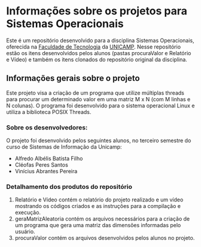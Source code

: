 # Informações sobre os projetos para Sistemas Operacionais
Este é um repositório desenvolvido para a disciplina Sistemas Operacionais, oferecida na [Faculdade de Tecnologia](http://www.ft.unicamp.br) da [UNICAMP](http://www.unicamp.br). Nesse repositório estão os itens desenvolvidos pelos alunos (pastas procuraValor e Relatório e Vídeo) e também os itens clonados do repositório original da disciplina.

## Informações gerais sobre o projeto
Este projeto visa a criação de um programa que utilize múltiplas threads para procurar um determinado valor em uma matriz M x N (com M linhas e N colunas). O programa foi desenvolvido para o sistema operacional Linux e utiliza a biblioteca POSIX Threads.

### Sobre os desenvolvedores:
O projeto foi desenvolvido pelos seguintes alunos, no terceiro semestre do curso de Sistemas de Informação da Unicamp:
- Alfredo Albélis Batista Filho
- Cléofas Peres Santos
- Vinícius Abrantes Pereira

### Detalhamento dos produtos do repositório
  1. Relatório e Vídeo contém o relatório do projeto realizado e um vídeo mostrando os códigos criados e as instruções para a compilação e      execução.
  2. geraMatrizAleatoria contém os arquivos necessários para a criação de um programa que gera uma matriz das dimensões informadas pelo        usuário.
  3. procuraValor contém os arquivos desenvolvidos pelos alunos no projeto.

